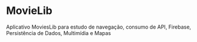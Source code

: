 # MovieLib
Aplicativo MoviesLib para estudo de navegação, consumo de API, Firebase, Persistência de Dados, Multimídia e Mapas
